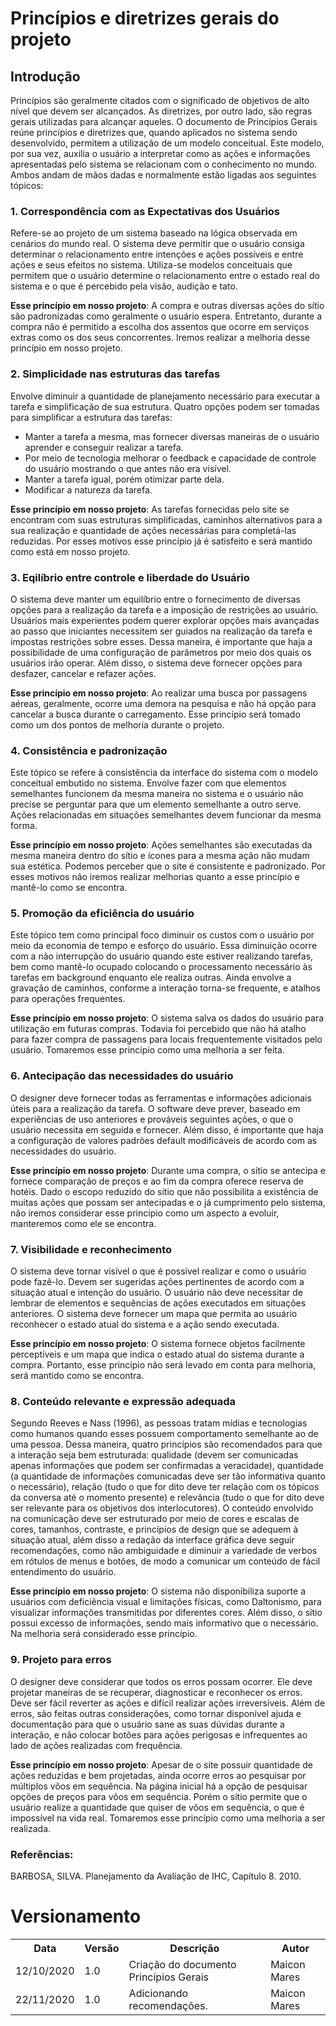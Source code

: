 # Princípios e diretrizes gerais do projeto
## Introdução
Princípios são geralmente citados com o significado de objetivos de alto nível que devem ser alcançados. As diretrizes, por outro lado, são regras gerais utilizadas para alcançar aqueles. O documento de Princípios Gerais reúne princípios e diretrizes que, quando aplicados no sistema sendo desenvolvido, permitem a utilização de um modelo conceitual. Este modelo, por sua vez, auxilia o usuário a interpretar como as ações e informações apresentadas pelo sistema se relacionam com o conhecimento no mundo. Ambos andam de mãos dadas e normalmente estão ligadas aos seguintes tópicos:

### 1. Correspondência com as Expectativas dos Usuários
Refere-se ao projeto de um sistema baseado na lógica observada em cenários do mundo real. O sistema deve permitir que o usuário consiga determinar o relacionamento entre intenções e ações possíveis e entre ações e seus efeitos no sistema. Utiliza-se modelos conceituais que permitem que o usuário determine o relacionamento entre o estado real do sistema e o que é percebido pela visão, audição e tato.

__Esse princípio em nosso projeto__:
A compra e outras diversas ações do sítio são padronizadas como geralmente o usuário espera. Entretanto, durante a compra não é permitido a escolha dos assentos que ocorre em serviços extras como os dos seus concorrentes. Iremos realizar a melhoria desse princípio em nosso projeto.

### 2. Simplicidade nas estruturas das tarefas
Envolve diminuir a quantidade de planejamento necessário para executar a tarefa e simplificação de sua estrutura. Quatro opções podem ser tomadas para simplificar a estrutura das tarefas:
<ul>
  <li>Manter a tarefa a mesma, mas fornecer diversas maneiras de o usuário aprender e conseguir realizar a tarefa.</li>
  <li>Por meio de tecnologia melhorar o feedback e capacidade de controle do usuário mostrando o que antes não era visível.</li>
  <li>Manter a tarefa igual, porém otimizar parte dela.</li>
  <li>Modificar a natureza da tarefa.</li>
</ul>

__Esse princípio em nosso projeto__:
As tarefas fornecidas pelo site se encontram com suas estruturas simplificadas, caminhos alternativos para a sua realização e quantidade de ações necessárias para completá-las reduzidas. Por esses motivos esse princípio já é satisfeito e será mantido como está em nosso projeto.

### 3. Eqilíbrio entre controle e liberdade do Usuário
O sistema deve manter um equilíbrio entre o fornecimento de diversas opções para a realização da tarefa e a imposição de restrições ao usuário. Usuários mais experientes podem querer explorar opções mais avançadas ao passo que iniciantes necessitem ser guiados na realização da tarefa e impostas restrições sobre esses. Dessa maneira, é importante que haja a possibilidade de uma configuração de parâmetros por meio dos quais os usuários irão operar. Além disso, o sistema deve fornecer opções para desfazer, cancelar e refazer ações.

__Esse princípio em nosso projeto__:
Ao realizar uma busca por passagens aéreas, geralmente, ocorre uma demora na pesquisa e não há opção para cancelar a busca durante o carregamento. Esse princípio será tomado como um dos pontos de melhoria durante o projeto.

### 4. Consistência e padronização
Este tópico se refere à consistência da interface do sistema com o modelo conceitual embutido no sistema. Envolve fazer com que elementos semelhantes funcionem da mesma maneira no sistema e o usuário não precise se perguntar para que um elemento semelhante a outro serve. Ações relacionadas em situações semelhantes devem funcionar da mesma forma.

__Esse princípio em nosso projeto__:
Ações semelhantes são executadas da mesma maneira dentro do sítio e ícones para a mesma ação não mudam sua estética. Podemos perceber que o site é consistente e padronizado. Por esses motivos não iremos realizar melhorias quanto a esse princípio e mantê-lo como se encontra.

### 5. Promoção da eficiência do usuário
Este tópico tem como principal foco diminuir os custos com o usuário por meio da economia de tempo e esforço do usuário. Essa diminuição ocorre com a não interrupção do usuário quando este estiver realizando tarefas, bem como mantê-lo ocupado colocando o processamento necessário às tarefas em background enquanto ele realiza outras. Ainda envolve a gravação de caminhos, conforme a interação torna-se frequente, e atalhos para operações frequentes.

__Esse princípio em nosso projeto__:
O sistema salva os dados do usuário para utilização em futuras compras. 
Todavia foi percebido que não há atalho para fazer compra de passagens para locais frequentemente visitados pelo usuário. Tomaremos esse princípio como uma melhoria a ser feita.

### 6. Antecipação das necessidades do usuário
O designer deve fornecer todas as ferramentas e informações adicionais úteis para a realização da tarefa. O software deve prever, baseado em experiências de uso anteriores e prováveis seguintes ações, o que o usuário necessita em seguida e fornecer. Além disso, é importante que haja a configuração de valores padrões default modificáveis de acordo com as necessidades do usuário.

__Esse princípio em nosso projeto__:
Durante uma compra, o sítio se antecipa e fornece comparação de preços e ao fim da compra oferece reserva de hotéis. Dado o escopo reduzido do sítio que não possibilita a existência de muitas ações que possam ser antecipadas e o já cumprimento pelo sistema, não iremos considerar esse princípio como um aspecto a evoluir, manteremos como ele se encontra.

### 7. Visibilidade e reconhecimento
O sistema deve tornar visível o que é possível realizar e como o usuário pode fazê-lo. Devem ser sugeridas ações pertinentes de acordo com a situação atual e intenção do usuário. O usuário não deve necessitar de lembrar de elementos e sequências de ações executados em situações anteriores. O sistema deve fornecer um mapa  que permita ao usuário reconhecer o estado atual do sistema e a ação sendo executada.

__Esse princípio em nosso projeto__:
O sistema fornece objetos facilmente perceptíveis e um mapa que indica o estado atual do sistema durante a compra. Portanto, esse princípio não será levado em conta para melhoria, será mantido como se encontra.

### 8. Conteúdo relevante e expressão adequada
Segundo Reeves e Nass (1996), as pessoas tratam mídias e tecnologias como humanos quando esses possuem comportamento semelhante ao de uma pessoa. Dessa maneira, quatro princípios são recomendados para que a interação seja bem estruturada: qualidade (devem ser comunicadas apenas informações que podem ser confirmadas a veracidade), quantidade (a quantidade de  informações comunicadas deve ser tão informativa quanto o necessário), relação (tudo o que for dito deve ter relação com os tópicos da conversa até o momento presente) e relevância (tudo o que for dito deve ser relevante para os objetivos dos interlocutores). O conteúdo envolvido na comunicação deve ser estruturado por meio de cores e escalas de cores, tamanhos, contraste, e princípios de design que se adequem à situação atual, além disso a redação da interface gráfica deve seguir recomendações, como não ambiguidade e diminuir a variedade de verbos em rótulos de menus e botões, de modo a comunicar um conteúdo de fácil entendimento do usuário.

__Esse princípio em nosso projeto__:
O sistema não disponibiliza suporte a usuários com deficiência visual e limitações físicas, como Daltonismo, para visualizar informações transmitidas por diferentes cores. Além disso, o sítio possui excesso de informações, sendo mais informativo que o necessário. Na melhoria será considerado esse princípio.

### 9. Projeto para erros
O designer deve considerar que todos os erros possam ocorrer. Ele deve projetar maneiras de se recuperar, diagnosticar e reconhecer os erros. Deve ser fácil reverter as ações e difícil realizar ações irreversíveis. Além de erros, são feitas outras considerações, como tornar disponível ajuda e documentação para que o usuário sane as suas dúvidas durante a interação, e não colocar botões para ações perigosas e infrequentes ao lado de ações realizadas com frequência.

__Esse princípio em nosso projeto__:
Apesar de o site possuir quantidade de ações reduzidas e bem projetadas, ainda ocorre erros ao pesquisar por múltiplos vôos em sequência. Na página inicial há a opção de pesquisar opções de preços para vôos em sequência. Porém o sítio permite que o usuário realize a quantidade que quiser de vôos em sequência, o que é impossível na vida real. Tomaremos esse princípio como uma melhoria a ser realizada.

### Referências:
BARBOSA, SILVA. Planejamento da Avaliação de IHC, Capítulo 8. 2010.

# Versionamento
<table>
  <tr>
    <th>Data</th>
    <th>Versão</th>
    <th>Descrição</th>
    <th>Autor</th>
  </tr>
  <tr>
    <td>12/10/2020</td>
    <td>1.0</td>
    <td>Criação do documento Princípios Gerais</td>
    <td>Maicon Mares</td>
  </tr>
  <tr>
    <td>22/11/2020</td>
    <td>1.0</td>
    <td>Adicionando recomendações.</td>
    <td>Maicon Mares</td>
  </tr>
</table>